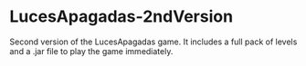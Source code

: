 # LucesApagadas-2ndVersion
Second version of the LucesApagadas game. It includes a full pack of levels and a .jar file to play the game immediately.
